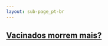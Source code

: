 ```yaml
---
layout: sub-page_pt-br
---
```


## [Vacinados morrem mais?](https://pedrohpcintra.github.io/science-communication/pt-br/desmentindo-fake-news/obitos-vacinas)